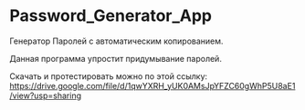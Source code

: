 ﻿# Password_Generator_App
 Генератор Паролей с автоматическим копированием.
 
 Данная программа упростит придумывание паролей. 
 
 Скачать и протестировать можно по этой ссылку:  
     https://drive.google.com/file/d/1qwYXRH_yUK0AMsJpYFZC60gWhP5U8aE1/view?usp=sharing
